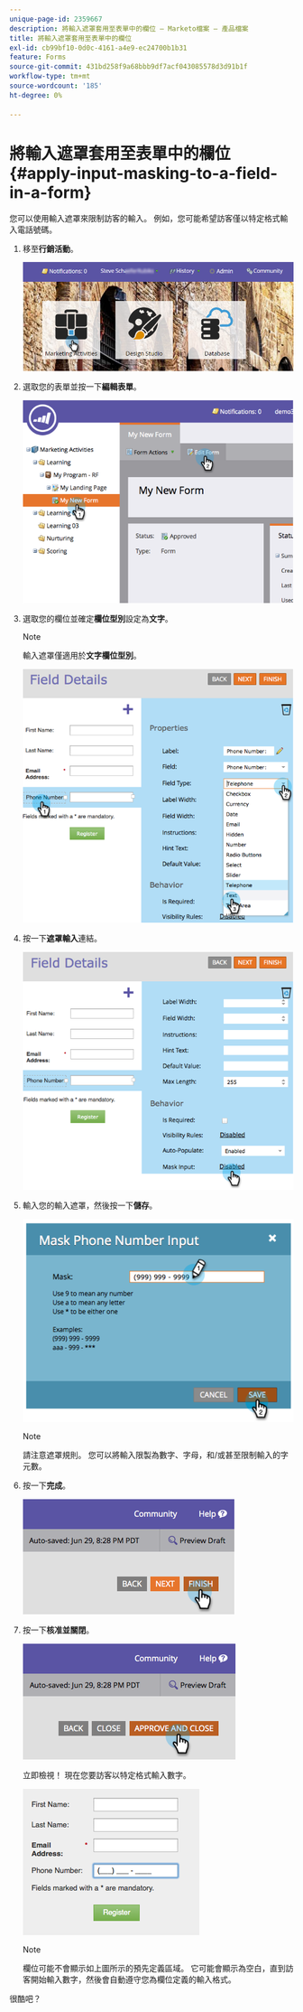 ```yaml
---
unique-page-id: 2359667
description: 將輸入遮罩套用至表單中的欄位 — Marketo檔案 — 產品檔案
title: 將輸入遮罩套用至表單中的欄位
exl-id: cb99bf10-0d0c-4161-a4e9-ec24700b1b31
feature: Forms
source-git-commit: 431bd258f9a68bbb9df7acf043085578d3d91b1f
workflow-type: tm+mt
source-wordcount: '185'
ht-degree: 0%

---
```


# 將輸入遮罩套用至表單中的欄位 {#apply-input-masking-to-a-field-in-a-form}

您可以使用輸入遮罩來限制訪客的輸入。 例如，您可能希望訪客僅以特定格式輸入電話號碼。

1. 移至&#x200B;**行銷活動**。

   ![](assets/login-marketing-activities-4.png)

1. 選取您的表單並按一下&#x200B;**編輯表單**。

   ![](assets/image2014-9-15-13-3a40-3a44.png)

1. 選取您的欄位並確定&#x200B;**欄位型別**&#x200B;設定為&#x200B;**文字**。

   >[!NOTE]
   >
   >輸入遮罩僅適用於&#x200B;**文字欄位型別**。

   ![](assets/image2014-9-15-13-3a40-3a53.png)

1. 按一下&#x200B;**遮罩輸入**&#x200B;連結。

   ![](assets/image2014-9-15-13-3a41-3a3.png)

1. 輸入您的輸入遮罩，然後按一下&#x200B;**儲存**。

   ![](assets/image2014-9-15-13-3a41-3a14.png)

   >[!NOTE]
   >
   >請注意遮罩規則。 您可以將輸入限製為數字、字母，和/或甚至限制輸入的字元數。

1. 按一下&#x200B;**完成**。

   ![](assets/image2014-9-15-13-3a41-3a22.png)

1. 按一下&#x200B;**核准並關閉**。

   ![](assets/image2014-9-15-13-3a41-3a28.png)

   立即檢視！ 現在您要訪客以特定格式輸入數字。

   ![](assets/image2014-9-15-13-3a41-3a39.png)

   >[!NOTE]
   >
   >欄位可能不會顯示如上圖所示的預先定義區域。 它可能會顯示為空白，直到訪客開始輸入數字，然後會自動遵守您為欄位定義的輸入格式。

很酷吧？
